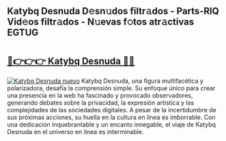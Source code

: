 ## Katybq Desnuda D𝚎sn𝚞dos filtr𝚊dos - Parts-RlQ Vid𝚎os filtr𝚊dos - N𝚞evas f𝚘tos atr𝚊ctivas EGTUG

# <h2><a href="http://mb74xmm.tromn.icu/?c=Katybq+Desnuda">🔗👉👉👉 Katybq Desnuda 🔗🔗</a></h2>

[![Katybq Desnuda nuevo](https://i.imgur.com/pEAQMta.gif)](http://mb74xmm.tromn.icu/?c=Katybq+Desnuda)
Katybq Desnuda, una figura multifacética y polarizadora, desafía la comprensión simple. Su enfoque único para crear una presencia en la web ha fascinado y provocado observadores, generando debates sobre la privacidad, la expresión artística y las complejidades de las sociedades digitales. A pesar de la incertidumbre de sus próximas acciones, su huella en la cultura en línea es imborrable. Con una dedicación inquebrantable y un encanto innegable, el viaje de Katybq Desnuda en el universo en línea es interminable.
